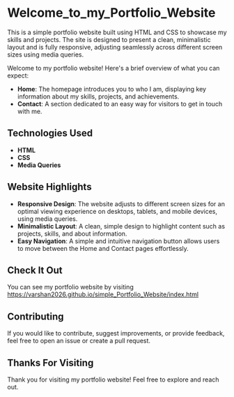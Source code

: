 # Welcome_to_my_Portfolio_Website
This is a simple portfolio website built using HTML and CSS to showcase my skills and projects. The site is designed to present a clean, minimalistic layout and is fully responsive, adjusting seamlessly across different screen sizes using media queries.

Welcome to my portfolio website! Here's a brief overview of what you can expect:

- **Home**: The homepage introduces you to who I am, displaying key information about my skills, projects, and achievements.
- **Contact**: A section dedicated to an easy way for visitors to get in touch with me.

## Technologies Used

- **HTML**
- **CSS**
- **Media Queries**

## Website Highlights

- **Responsive Design**: The website adjusts to different screen sizes for an optimal viewing experience on desktops, tablets, and mobile devices, using media queries.
- **Minimalistic Layout**: A clean, simple design to highlight content such as projects, skills, and about information.
- **Easy Navigation**: A simple and intuitive navigation button allows users to move between the Home and Contact pages effortlessly.

## Check It Out

You can see my portfolio website by visiting https://varshan2026.github.io/simple_Portfolio_Website/index.html

## Contributing

If you would like to contribute, suggest improvements, or provide feedback, feel free to open an issue or create a pull request.

## Thanks For Visiting

Thank you for visiting my portfolio website! Feel free to explore and reach out.
